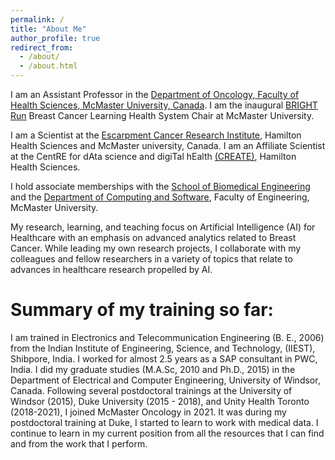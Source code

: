 ```yaml
---
permalink: /
title: "About Me"
author_profile: true
redirect_from: 
  - /about/
  - /about.html
---
```


I am an Assistant Professor in the [Department of Oncology, Faculty of Health Sciences, McMaster University, Canada](https://oncology.healthsci.mcmaster.ca/). 
I am the inaugural [BRIGHT Run](https://brightrun.ca/) Breast Cancer Learning Health System Chair at McMaster University. 

I am a Scientist at the [Escarpment Cancer Research Institute](https://ecri.mcmaster.ca/), Hamilton Health Sciences and McMaster university, Canada. I am an Affiliate Scientist at the CentRE for dAta science and digiTal hEalth [(CREATE)](https://createhealth.ai/), Hamilton Health Sciences.

I hold associate memberships with the [School of Biomedical Engineering](https://www.eng.mcmaster.ca/msbe/) and the [Department of Computing and Software](https://www.eng.mcmaster.ca/cas/), Faculty of Engineering, McMaster University. 

My research, learning, and teaching focus on Artificial Intelligence (AI) for Healthcare with an emphasis on advanced analytics related to Breast Cancer. While leading my own research projects, I collaborate with my colleagues and fellow researchers in a variety of topics that relate to advances in healthcare research propelled by AI.

Summary of my training so far:
======
I am trained in Electronics and Telecommunication Engineering (B. E., 2006) from the Indian Institute of Engineering, Science, and Technology, (IIEST), Shibpore, India. I worked for almost 2.5 years as a SAP consultant in PWC, India. 
I did my graduate studies (M.A.Sc, 2010 and Ph.D., 2015) in the Department of Electrical and Computer Engineering, University of Windsor, Canada. Following several postdoctoral trainings at the University of Windsor (2015), Duke University (2015 - 2018), and Unity Health Toronto (2018-2021), I joined McMaster Oncology in 2021.
It was during my postdoctoral training at Duke, I started to learn to work with medical data. 
I continue to learn in my current position from all the resources that I can find and from the work that I perform. 

